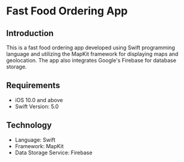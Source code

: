 # Fast Food Ordering App
## Introduction
This is a fast food ordering app developed using Swift programming language and utilizing the MapKit framework for displaying maps and geolocation. The app also integrates Google's Firebase for database storage.

## Requirements
+ iOS 10.0 and above
+ Swift Version: 5.0
## Technology
+ Language: Swift
+ Framework: MapKit
+ Data Storage Service: Firebase
